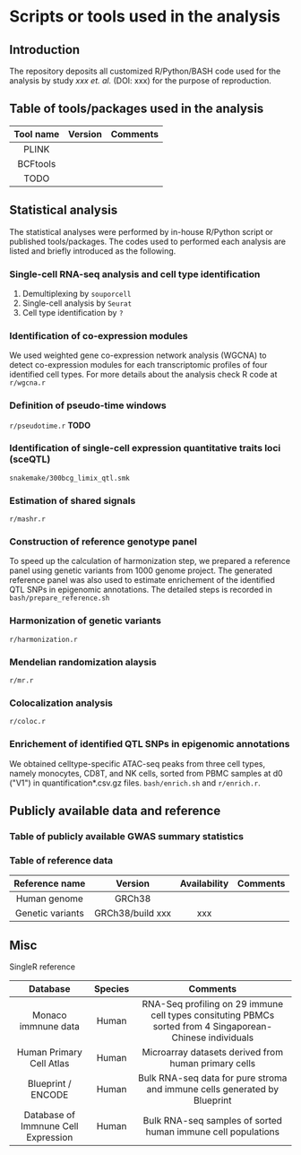 # Scripts or tools used in the analysis

## Introduction
The repository deposits all customized R/Python/BASH code used for the analysis by study *xxx et. al.* (DOI: xxx) for the purpose of reproduction.

## Table of tools/packages used in the analysis

| Tool name | Version | Comments |
| :-------: | :-----: | :------: |
| PLINK     |         |          |
| BCFtools  |         |          |
| TODO      |         |          |


## Statistical analysis
The statistical analyses were performed by in-house R/Python script or published tools/packages.
The codes used to performed each analysis are listed and briefly introduced as the following.

### Single-cell RNA-seq analysis and cell type identification
1. Demultiplexing by `souporcell`
2. Single-cell analysis by `Seurat`
3. Cell type identification by `?`

### Identification of co-expression modules

We used weighted gene co-expression network analysis (WGCNA) to detect co-expression modules for each transcriptomic profiles of four identified cell types.
For more details about the analysis check R code at `r/wgcna.r`

### Definition of pseudo-time windows
`r/pseudotime.r` **TODO**

### Identification of single-cell expression quantitative traits loci (sceQTL)
`snakemake/300bcg_limix_qtl.smk`

### Estimation of shared signals
`r/mashr.r`

### Construction of reference genotype panel
To speed up the calculation of harmonization step, we prepared a reference panel using genetic variants from 1000 genome project.
The generated reference panel was also used to estimate enrichement of the identified QTL SNPs in epigenomic annotations.
The detailed steps is recorded in `bash/prepare_reference.sh`

### Harmonization of genetic variants
`r/harmonization.r`

### Mendelian randomization alaysis
`r/mr.r`

### Colocalization analysis
`r/coloc.r`

### Enrichement of identified QTL SNPs in epigenomic annotations
We obtained celltype-specific ATAC-seq peaks from three cell types, namely monocytes, CD8T, and NK cells, sorted from PBMC samples at d0 ("V1") in quantification*.csv.gz files.
`bash/enrich.sh` and `r/enrich.r`.


## Publicly available data and reference

### Table of publicly available GWAS summary statistics

### Table of reference data

| Reference name | Version | Availability | Comments |
| :------------: | :-----: | :----------: | :------: |
| Human genome   | GRCh38  |              |          |
| Genetic variants | GRCh38/build xxx | xxx | |


## Misc

SingleR reference

| Database                            | Species | Comments                                                                                                  |
| :---------------------------------: | :-----: | :-------------------------------------------------------------------------------------------------------: |
| Monaco immnune data                 | Human   | RNA-Seq profiling on 29 immune cell types consituting PBMCs sorted from 4 Singaporean-Chinese individuals |
| Human Primary Cell Atlas            | Human   | Microarray datasets derived from human primary cells                                                      |
| Blueprint / ENCODE                  | Human   | Bulk RNA-seq data for pure stroma and immune cells generated by Blueprint                                 |
| Database of Immnune Cell Expression | Human   | Bulk RNA-seq samples of sorted human immune cell populations                                              |
